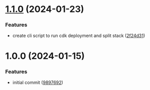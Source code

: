 # [1.1.0](https://github.com/soliantconsulting/bitbucket-openid-connect/compare/v1.0.0...v1.1.0) (2024-01-23)


### Features

* create cli script to run cdk deployment and split stack ([2f24d31](https://github.com/soliantconsulting/bitbucket-openid-connect/commit/2f24d311795cd05d57d75853a072346860714bbf))

# 1.0.0 (2024-01-15)


### Features

* initial commit ([9897692](https://github.com/soliantconsulting/bitbucket-openid-connect/commit/989769232ec28c2eae9321ebe352e97d8bd9a7c4))

